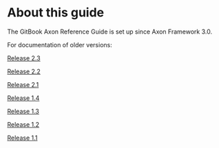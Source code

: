 # About this guide

The GitBook Axon Reference Guide is set up since Axon Framework 3.0.

For documentation of older versions:

[Release 2.3](http://www.axonframework.org/docs/2.3/)

[Release 2.2](http://www.axonframework.org/docs/2.2/)

[Release 2.1](http://www.axonframework.org/docs/2.1/)

[Release 1.4](http://www.axonframework.org/docs/1.4/)

[Release 1.3](http://www.axonframework.org/docs/1.3/)

[Release 1.2](http://www.axonframework.org/docs/1.2/)

[Release 1.1](http://www.axonframework.org/docs/1.2/)

